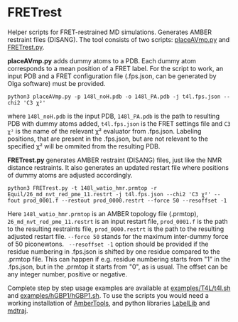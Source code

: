 # FRETrest
Helper scripts for FRET-restrained MD simulations. Generates AMBER restraint files (DISANG).
The tool consists of two scripts: [placeAVmp.py](placeAVmp.py) and [FRETrest.py](FRETrest.py). 

**placeAVmp.py** adds dummy atoms to a PDB. Each dummy atom corresponds to a mean position of a FRET label. For the script to work, an input PDB and a FRET configuration file (.fps.json, can be generated by Olga software) must be provided.
```
python3 placeAVmp.py -p 148l_noH.pdb -o 148l_PA.pdb -j t4l.fps.json --chi2 'C3 χ²'
```
where `148l_noH.pdb` is the input PDB, `148l_PA.pdb` is the path to resulting PDB with dummy atoms added, `t4l.fps.json` is the FRET settings file and `C3 χ²` is the name of the relevant χ² evaluator from .fps.json. Labeling positions, that are present in the .fps.json, but are not relevant to the specified χ² will be ommited from the resulting PDB.

**FRETrest.py** generates AMBER restraint (DISANG) files, just like the NMR distance restraints. It also generates an updated restart file where positions of dummy atoms are adjusted accordingly.
```
python3 FRETrest.py -t 148l_watio_hmr.prmtop -r Equil/26_md_nvt_red_pme_11.restrt -j t4l.fps.json --chi2 'C3 χ²' --fout prod_0001.f --restout prod_0000.restrt --force 50 --resoffset -1
```
Here `148l_watio_hmr.prmtop` is an AMBER topology file (.prmtop), `26_md_nvt_red_pme_11.restrt` is an input restart file, `prod_0001.f` is the path to the resulting restraints file, `prod_0000.restrt` is the path to the resulting adjusted restart file. `--force 50` stands for the maximum inter-dummy force of 50 piconewtons. ` --resoffset -1` option should be provided if the residue numbering in .fps.json is shifted by one residue compared to the .prmtop file. This can happen if e.g. residue numbering starts from "1" in the .fps.json, but in the .prmtop it starts from "0", as is usual. The offset can be any integer number, positive or negative.

Complete step by step usage examples are available at [examples/T4L/t4l.sh](examples/T4L/t4l.sh) and [examples/hGBP1/hGBP1.sh](examples/hGBP1/hGBP1.sh). To use the scripts you would need a working installation of [AmberTools], and python libraries [LabelLib] and [mdtraj].

[AmberTools]: http://ambermd.org/GetAmber.php#ambertools
[LabelLib]: https://github.com/Fluorescence-Tools/labellib
[mdtraj]: https://github.com/Fluorescence-Tools/labellib
